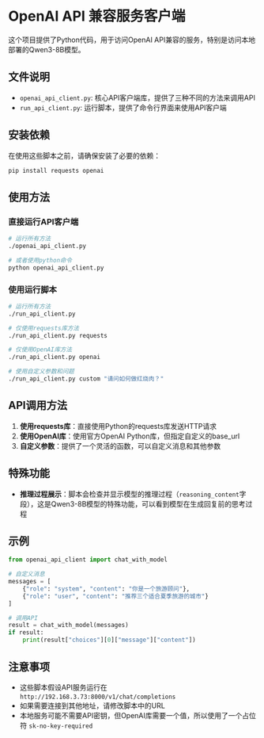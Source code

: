 # OpenAI API 兼容服务客户端

这个项目提供了Python代码，用于访问OpenAI API兼容的服务，特别是访问本地部署的Qwen3-8B模型。

## 文件说明

- `openai_api_client.py`: 核心API客户端库，提供了三种不同的方法来调用API
- `run_api_client.py`: 运行脚本，提供了命令行界面来使用API客户端

## 安装依赖

在使用这些脚本之前，请确保安装了必要的依赖：

```bash
pip install requests openai
```

## 使用方法

### 直接运行API客户端

```bash
# 运行所有方法
./openai_api_client.py

# 或者使用python命令
python openai_api_client.py
```

### 使用运行脚本

```bash
# 运行所有方法
./run_api_client.py

# 仅使用requests库方法
./run_api_client.py requests

# 仅使用OpenAI库方法
./run_api_client.py openai

# 使用自定义参数和问题
./run_api_client.py custom "请问如何做红烧肉？"
```

## API调用方法

1. **使用requests库**：直接使用Python的requests库发送HTTP请求
2. **使用OpenAI库**：使用官方OpenAI Python库，但指定自定义的base_url
3. **自定义参数**：提供了一个灵活的函数，可以自定义消息和其他参数

## 特殊功能

- **推理过程展示**：脚本会检查并显示模型的推理过程（`reasoning_content`字段），这是Qwen3-8B模型的特殊功能，可以看到模型在生成回复前的思考过程

## 示例

```python
from openai_api_client import chat_with_model

# 自定义消息
messages = [
    {"role": "system", "content": "你是一个旅游顾问"},
    {"role": "user", "content": "推荐三个适合夏季旅游的城市"}
]

# 调用API
result = chat_with_model(messages)
if result:
    print(result["choices"][0]["message"]["content"])
```

## 注意事项

- 这些脚本假设API服务运行在 `http://192.168.3.73:8000/v1/chat/completions`
- 如果需要连接到其他地址，请修改脚本中的URL
- 本地服务可能不需要API密钥，但OpenAI库需要一个值，所以使用了一个占位符 `sk-no-key-required`
